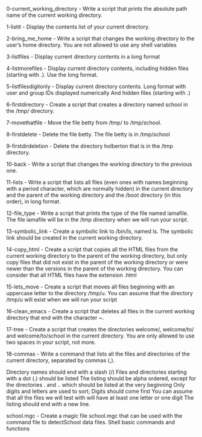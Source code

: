 0-current_working_directory - Write a
script that prints the absolute path
name of the current working
directory.

1-listit - Display the contents list of
your current directory.

2-bring_me_home - Write a script
that changes the working directory
to the user’s home directory. You are
not allowed to use any shell
variables

3-listfiles - Display current directory
contents in a long format

4-listmorefiles - Display current
directory contents, including hidden
files (starting with .). Use the long
format.

5-listfilesdigitonly - Display current
directory contents. Long format with
user and group IDs displayed
numerically And hidden files
(starting with .)

6-firstdirectory - Create a script that
creates a directory named school in
the /tmp/ directory.

7-movethatfile - Move the file betty
from /tmp/ to /tmp/school.

8-firstdelete - Delete the file betty.
The file betty is in /tmp/school

9-firstdirdeletion - Delete the
directory holberton that is in the
/tmp directory.

10-back - Write a script that changes
the working directory to the previous
one.

11-lists - Write a script that lists all
files (even ones with names
beginning with a period character,
which are normally hidden) in the
current directory and the parent of
the working directory and the /boot
directory (in this order), in long
format.

12-file_type - Write a script that
prints the type of the file named
iamafile. The file iamafile will be in
the /tmp directory when we will run
your script.

13-symbolic_link - Create a symbolic
link to /bin/ls, named ls. The
symbolic link should be created in
the current working directory.

14-copy_html - Create a script that
copies all the HTML files from the
current working directory to the
parent of the working directory, but only copy files that did not exist in the parent of the working directory or were newer than the versions in the parent of the working directory. You can consider that all HTML files have the extension .html

15-lets_move - Create a script that moves all files beginning with an uppercase letter to the directory /tmp/u. You can assume that the directory /tmp/u will exist when we will run your script

16-clean_emacs - Create a script that deletes all files in the current working directory that end with the character ~.

17-tree - Create a script that creates the directories welcome/, welcome/to/ and welcome/to/school in the current directory. You are only allowed to use two spaces in your script, not more.

18-commas - Write a command that lists all the files and directories of the current directory, separated by commas (,).

Directory names should end with a slash (/) Files and directories starting with a dot (.) should be listed The listing should be alpha ordered, except for the directories . and .. which should be listed at the very beginning Only digits and letters are used to sort; Digits should come first You can assume that all the files we will test with will have at least one letter or one digit The listing should end with a new line.

school.mgc - Create a magic file school.mgc that can be used with the command file to detectSchool data files. Shell basic commands and functions
